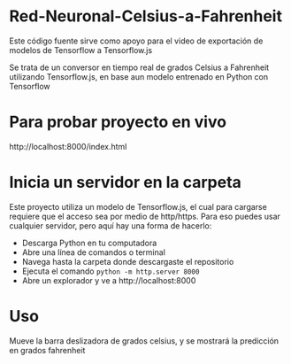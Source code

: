 # Red-Neuronal-Celsius-a-Fahrenheit

Este código fuente sirve como apoyo para el video de exportación de modelos de Tensorflow a Tensorflow.js

Se trata de un conversor en tiempo real de grados Celsius a Fahrenheit utilizando Tensorflow.js, en base aun modelo entrenado en Python con Tensorflow

# Para probar proyecto en vivo

http://localhost:8000/index.html

# Inicia un servidor en la carpeta
Este proyecto utiliza un modelo de Tensorflow.js, el cual para cargarse requiere que el acceso sea por medio de http/https.
Para eso puedes usar cualquier servidor, pero aquí hay una forma de hacerlo:
- Descarga Python en tu computadora
- Abre una línea de comandos o terminal
- Navega hasta la carpeta donde descargaste el repositorio
- Ejecuta el comando `python -m http.server 8000`
- Abre un explorador y ve a http://localhost:8000

# Uso
Mueve la barra deslizadora de grados celsius, y se mostrará la predicción en grados fahrenheit
